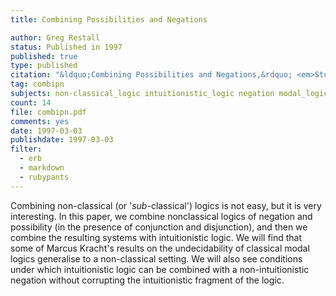 ```yaml
---
title: Combining Possibilities and Negations

author: Greg Restall
status: Published in 1997
published: true
type: published
citation: "&ldquo;Combining Possibilities and Negations,&rdquo; <em>Studia Logica,</em> 59 (1997) 121--140."
tag: combipn
subjects: non-classical_logic intuitionistic_logic negation modal_logic models 
count: 14 
file: combipn.pdf
comments: yes
date: 1997-03-03
publishdate: 1997-03-03
filter:
  - erb
  - markdown
  - rubypants
---
```

Combining non-classical (or '<em>sub</em>-classical') logics is not easy, but it is very interesting. In this paper, we combine nonclassical logics of negation and possibility (in the presence of conjunction and disjunction), and then we combine the resulting systems with intuitionistic logic. We will find that some of Marcus Kracht's results on the undecidability of classical modal logics generalise to a non-classical setting. We will also see conditions under which intuitionistic logic can be combined with a non-intuitionistic negation without corrupting the intuitionistic fragment of the logic.